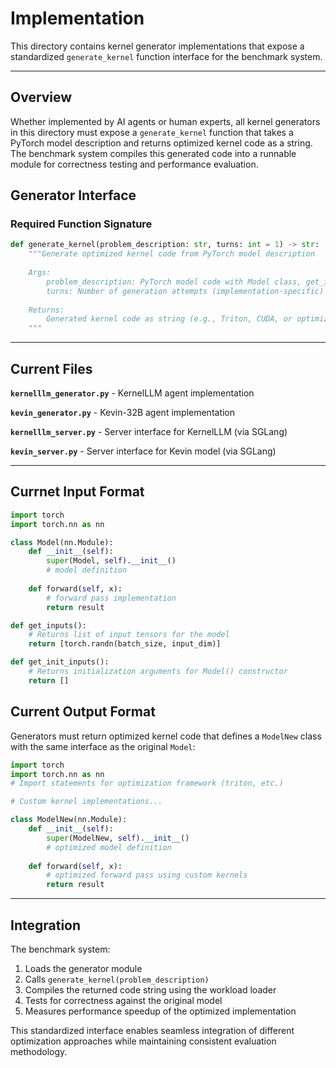 # Implementation

This directory contains kernel generator implementations that expose a standardized `generate_kernel` function interface for the benchmark system.

---

## Overview

Whether implemented by AI agents or human experts, all kernel generators in this directory must expose a `generate_kernel` function that takes a PyTorch model description and returns optimized kernel code as a string. The benchmark system compiles this generated code into a runnable module for correctness testing and performance evaluation.

## Generator Interface

### Required Function Signature

```python
def generate_kernel(problem_description: str, turns: int = 1) -> str:
    """Generate optimized kernel code from PyTorch model description
    
    Args:
        problem_description: PyTorch model code with Model class, get_inputs(), get_init_inputs()
        turns: Number of generation attempts (implementation-specific)
        
    Returns:
        Generated kernel code as string (e.g., Triton, CUDA, or optimized PyTorch)
    """
```

---

## Current Files

**`kernelllm_generator.py`** - KernelLLM agent implementation

**`kevin_generator.py`** - Kevin-32B agent implementation

**`kernelllm_server.py`** - Server interface for KernelLLM (via SGLang)

**`kevin_server.py`** - Server interface for Kevin model (via SGLang)


---

## Currnet Input Format

```python
import torch
import torch.nn as nn

class Model(nn.Module):
    def __init__(self):
        super(Model, self).__init__()
        # model definition
    
    def forward(self, x):
        # forward pass implementation
        return result

def get_inputs():
    # Returns list of input tensors for the model
    return [torch.randn(batch_size, input_dim)]

def get_init_inputs():
    # Returns initialization arguments for Model() constructor
    return []
```

## Current Output Format

Generators must return optimized kernel code that defines a `ModelNew` class with the same interface as the original `Model`:

```python
import torch
import torch.nn as nn
# Import statements for optimization framework (triton, etc.)

# Custom kernel implementations...

class ModelNew(nn.Module):
    def __init__(self):
        super(ModelNew, self).__init__()
        # optimized model definition
    
    def forward(self, x):
        # optimized forward pass using custom kernels
        return result
```

---

## Integration

The benchmark system:

1. Loads the generator module
2. Calls `generate_kernel(problem_description)` 
3. Compiles the returned code string using the workload loader
4. Tests for correctness against the original model
5. Measures performance speedup of the optimized implementation

This standardized interface enables seamless integration of different optimization approaches while maintaining consistent evaluation methodology. 